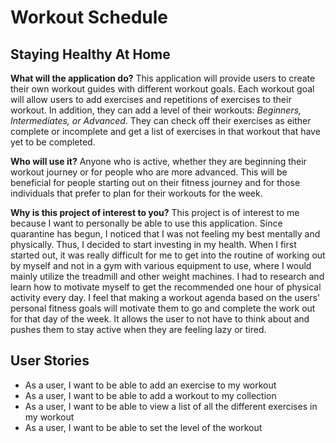 # Workout Schedule

## Staying Healthy At Home


**What will the application do?**
This application will provide users to create their own workout guides with different workout goals. Each workout goal
will allow users to add exercises and repetitions of exercises to their workout. In addition, they can add a level
of their workouts: *Beginners, Intermediates, or Advanced*. They can check off their exercises as either complete or 
incomplete and get a list of exercises in that workout that have yet to be completed.

**Who will use it?**
Anyone who is active, whether they are beginning their workout journey or for people who are more advanced.
This will be beneficial for people starting out on their fitness journey and for those individuals that prefer to 
plan for their workouts for the week.

**Why is this project of interest to you?**
This project is of interest to me because I want to personally be able to use this application. Since quarantine has 
begun, I noticed that I was not feeling my best mentally and physically. Thus, I decided to start investing in my 
health. When I first started out, it was really difficult for me to get into the routine of working out by myself and 
not in a gym with various equipment to use, where I would mainly utilize the treadmill and other weight machines. I had 
to research and learn how to motivate myself to get the recommended one hour of physical activity every day.
I feel that making a workout agenda based on the users' personal fitness goals will motivate them to go and 
complete the work out for that day of the week. It allows the user to not have to think about and pushes them to stay
active when they are feeling lazy or tired. 

## User Stories
- As a user, I want to be able to add an exercise to my workout
- As a user, I want to be able to add a workout to my collection
- As a user, I want to be able to view a list of all the different exercises in my workout
- As a user, I want to be able to set the level of the workout